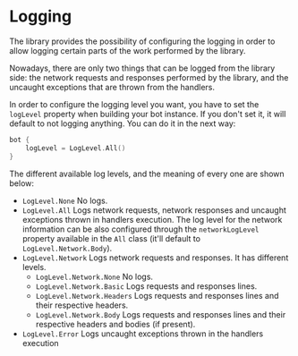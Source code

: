 # Logging

The library provides the possibility of configuring the logging in order to allow logging certain parts of the work performed by the library.

Nowadays, there are only two things that can be logged from the library side: the network requests and responses performed by the library, and the uncaught exceptions that are thrown from the handlers.

In order to configure the logging level you want, you have to set the `logLevel` property when building your bot instance. If you don't set it, it will default to not logging anything. You can do it in the next way: 

````kotlin
bot {
    logLevel = LogLevel.All()
}
````


The different available log levels, and the meaning of every one are shown below:

* `LogLevel.None` No logs.
* `LogLevel.All` Logs network requests, network responses and uncaught exceptions thrown in handlers execution. The log level for the network information can be also configured through the `networkLogLevel` property available in the `All` class (it'll default to `LogLevel.Network.Body`).  
* `LogLevel.Network` Logs network requests and responses. It has different levels.
  * `LogLevel.Network.None` No logs.
  * `LogLevel.Network.Basic` Logs requests and responses lines.
  * `LogLevel.Network.Headers` Logs requests and responses lines and their respective headers.
  * `LogLevel.Network.Body` Logs requests and responses lines and their respective headers and bodies (if present).
* `LogLevel.Error` Logs uncaught exceptions thrown in the handlers execution